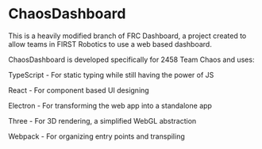 # ChaosDashboard

This is a heavily modified branch of FRC Dashboard, a project created to allow teams in FIRST Robotics to use a web based dashboard.

ChaosDashboard is developed specifically for 2458 Team Chaos
and uses:

TypeScript - For static typing while still having the power of JS

React - For component based UI designing

Electron - For transforming the web app into a standalone app

Three - For 3D rendering, a simplified WebGL abstraction

Webpack - For organizing entry points and transpiling
